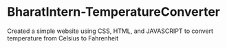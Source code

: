 # BharatIntern-TemperatureConverter
Created a simple website using CSS, HTML, and JAVASCRIPT to convert temperature from Celsius to Fahrenheit
